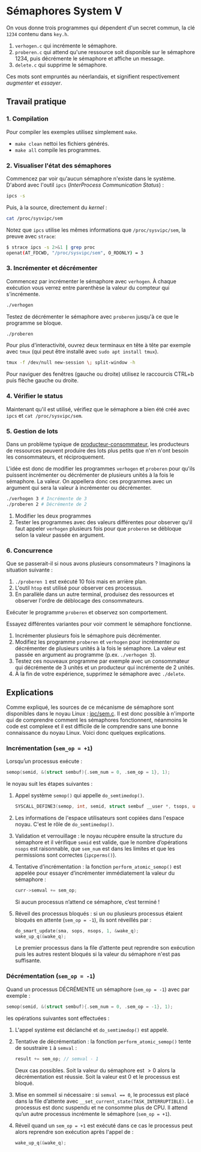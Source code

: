 # Sémaphores System V

On vous donne trois programmes qui dépendent d'un secret commun, la clé `1234` contenu dans `key.h`.

1. `verhogen.c` qui incrémente le sémaphore.
2. `proberen.c` qui attend qu'une ressource soit disponible sur le sémaphore 1234, puis décrémente le sémaphore et affiche un message.
3. `delete.c` qui supprime le sémaphore.

Ces mots sont empruntés au néerlandais, et signifient respectivement *augmenter* et *essayer*.

## Travail pratique

### 1. Compilation

Pour compiler les exemples utilisez simplement `make`.

- `make clean` nettoi les fichiers générés.
- `make all` compile les programmes.

### 2. Visualiser l'état des sémaphores

Commencez par voir qu'aucun sémaphore n'existe dans le système. D'abord avec l'outil `ipcs` (*InterProcess Communication Status*) :

```bash
ipcs -s
```

Puis, à la source, directement du *kernel* :

```bash
cat /proc/sysvipc/sem
```

Notez que `ipcs` utilise les mêmes informations que `/proc/sysvipc/sem`, la preuve avec `strace`:

```bash
$ strace ipcs -s 2>&1 | grep proc
openat(AT_FDCWD, "/proc/sysvipc/sem", O_RDONLY) = 3
```

### 3. Incrémenter et décrémenter

Commencez par incrémenter le sémaphore avec `verhogen`. À chaque exécution vous verrez entre parenthèse la valeur du compteur qui s'incrémente.

```bash
./verhogen
```

Testez de décrémenter le sémaphore avec `proberen` jusqu'à ce que le programme se bloque.

```bash
./proberen
```

Pour plus d'interactivité, ouvrez deux terminaux en tête à tête par exemple avec `tmux` (qui peut être installé avec `sudo apt install tmux`).

```bash
tmux -f /dev/null new-session \; split-window -h
```

Pour naviguer des fenêtres (gauche ou droite) utilisez le raccourcis CTRL+b puis flèche gauche ou droite.

### 4. Vérifier le status

Maintenant qu'il est utilisé, vérifiez que le sémaphore a bien été créé avec `ipcs` et `cat /proc/sysvipc/sem`.

### 5. Gestion de lots

Dans un problème typique de [producteur-consommateur](https://fr.wikipedia.org/wiki/Probl%C3%A8me_des_producteurs_et_des_consommateurs), les producteurs de ressources peuvent produire des lots plus petits que n'en n'ont besoin les consommateurs, et réciproquement.

L'idée est donc de modifier les programmes `verhogen` et `proberen` pour qu'ils puissent incrémenter ou décrémenter de plusieurs unités à la fois le sémaphore. La valeur. On appellera donc ces programmes avec un argument qui sera la valeur à incrémenter ou décrémenter.

```bash
./verhogen 3 # Incrémente de 3
./proberen 2 # Décrémente de 2
```

1. Modifier les deux programmes
2. Tester les programmes avec des valeurs différentes pour observer qu'il faut appeler `verhogen` plusieurs fois pour que `proberen` se débloque selon la valeur passée en argument.

### 6. Concurrence

Que se passerait-il si nous avons plusieurs consommateurs ? Imaginons la situation suivante :

1. `./proberen 1` est exécuté 10 fois mais en arrière plan.
2. L'outil `htop` est utilisé pour observer ces processus.
3. En parallèle dans un autre terminal, produisez des ressources et observer l'ordre de déblocage des consommateurs.


Exécuter le programme `proberen` et observez son comportement.

Essayez différentes variantes pour voir comment le sémaphore fonctionne.

1. Incrémenter plusieurs fois le sémaphore puis décrémenter.
2. Modifiez les programme `proberen` et `verhogen` pour incrémenter ou décrémenter de plusieurs unités à la fois le sémaphore. La valeur est passée en argument au programme (p.ex. `./verhogen 3`).
3. Testez ces nouveaux programme par exemple avec un consommateur qui décrémente de 3 unités et un producteur qui incrémente de 2 unités.
4. À la fin de votre expérience, supprimez le sémaphore avec `./delete`.

## Explications

Comme expliqué, les sources de ce mécanisme de sémaphore sont disponibles dans le noyau Linux : [ipc/sem.c](https://github.com/torvalds/linux/blob/master/ipc/sem.c). Il est donc possible à n'importe qui de comprendre comment les sémaphores fonctionnent, néanmoins le code est complexe et il est difficile de le comprendre sans une bonne connaissance du noyau Linux. Voici donc quelques explications.

### Incrémentation (`sem_op = +1`)

Lorsqu’un processus exécute :

```c
semop(semid, &(struct sembuf){.sem_num = 0, .sem_op = 1}, 1);
```

le noyau suit les étapes suivantes :

1. Appel système `semop()` qui appelle `do_semtimedop()`.

   ```c
   SYSCALL_DEFINE3(semop, int, semid, struct sembuf __user *, tsops, unsigned,  nsops)
   ```

2. Les informations de l'espace utilisateurs sont copiées dans l'espace noyau. C'est le rôle de `do_semtimedop()`.

3. Validation et verrouillage : le noyau récupère ensuite la structure du sémaphore et il vérifique `semid` est valide, que le nombre d’opérations `nsops` est raisonnable, que `sem_num` est dans les limites et que les permissions sont correctes (`ipcperms()`).

4. Tentative d’incrémentation : la fonction `perform_atomic_semop()` est appelée pour essayer d’incrémenter immédiatement la valeur du sémaphore :

   ```c
   curr->semval += sem_op;
   ```

   Si aucun processus n’attend ce sémaphore, c’est terminé !

5. Réveil des processus bloqués : si un ou plusieurs processus étaient bloqués en attente (`sem_op = -1`), ils sont réveillés par :

   ```c
   do_smart_update(sma, sops, nsops, 1, &wake_q);
   wake_up_q(&wake_q);
   ```

   Le premier processus dans la file d’attente peut reprendre son exécution puis les autres restent bloqués si la valeur du sémaphore n'est pas suffisante.

### Décrémentation (`sem_op = -1`)

Quand un processus DÉCRÉMENTE un sémaphore (`sem_op = -1`) avec par exemple :

```c
semop(semid, &(struct sembuf){.sem_num = 0, .sem_op = -1}, 1);
```

les opérations suivantes sont effectuées :

1. L'appel système est déclanché et `do_semtimedop()` est appelé.

2. Tentative de décrémentation : la fonction `perform_atomic_semop()` tente de soustraire `1` à `semval` :

   ```c
   result += sem_op; // semval - 1
   ```

   Deux cas possibles. Soit la valeur du sémaphore est $>0$ alors la décrémentation est réussie. Soit la valeur est $0$ et le processus est bloqué.

3. Mise en sommeil si nécessaire : si `semval == 0`, le processus est placé dans la file d’attente avec `__set_current_state(TASK_INTERRUPTIBLE)`. Le processus est donc suspendu et ne consomme plus de CPU. Il attend qu’un autre processus incrémente le sémaphore (`sem_op = +1`).

4. Réveil quand un `sem_op = +1` est exécuté dans ce cas le processus peut alors reprendre son exécution après l'appel de :

   ```c
   wake_up_q(&wake_q);
   ```
